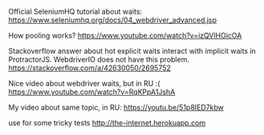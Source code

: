 Official SeleniumHQ tutorial about waits:
https://www.seleniumhq.org/docs/04_webdriver_advanced.jsp

How pooling works?
https://www.youtube.com/watch?v=izQVlHOicOA

Stackoverflow answer about hot explicit waits interact with implicit waits in ProtractorJS.
WebdriverIO does not have this problem. 
https://stackoverflow.com/a/42630050/2695752

Nice video about webdriver waits, but in RU :(
https://www.youtube.com/watch?v=RqKPpA1JshA

My video about same topic, in RU:
https://youtu.be/51p8IED7kbw

use for some tricky tests
http://the-internet.herokuapp.com
